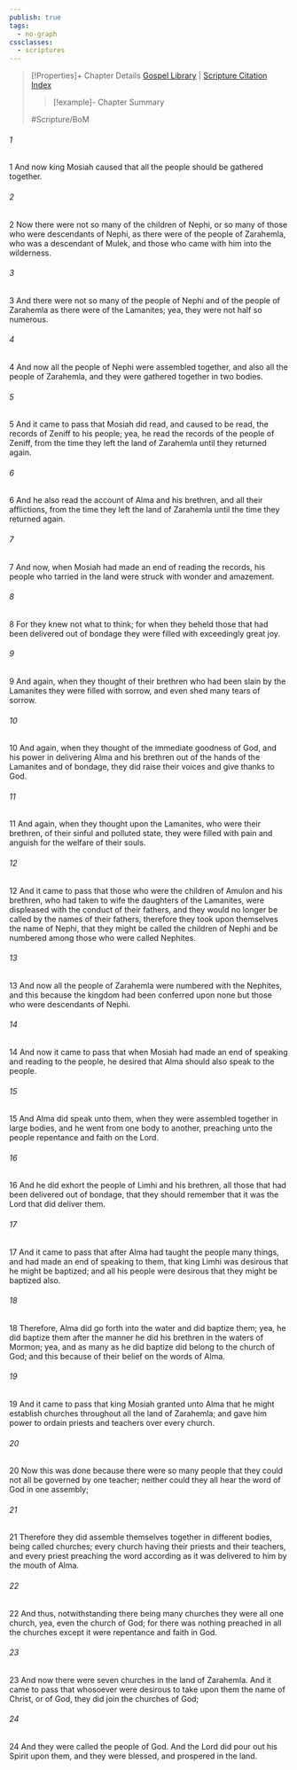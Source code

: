 ```yaml
---
publish: true
tags:
  - no-graph
cssclasses:
  - scriptures
---
```

>[!Properties]+ Chapter Details
>[Gospel Library](https://churchofjesuschrist.org/study/scriptures/bofm/mosiah/25?lang=eng)    |    [Scripture Citation Index](https://scriptures.byu.edu/#0d419::c0d419)
>>[!example]- Chapter Summary
>> 
> 
>
>#Scripture/BoM
###### 1
1 And now king Mosiah caused that all the people should be gathered together.
###### 2
2 Now there were not so many of the children of Nephi, or so many of those who were descendants of Nephi, as there were of the people of Zarahemla, who was a descendant of Mulek, and those who came with him into the wilderness.
###### 3
3 And there were not so many of the people of Nephi and of the people of Zarahemla as there were of the Lamanites; yea, they were not half so numerous.
###### 4
4 And now all the people of Nephi were assembled together, and also all the people of Zarahemla, and they were gathered together in two bodies.
###### 5
5 And it came to pass that Mosiah did read, and caused to be read, the records of Zeniff to his people; yea, he read the records of the people of Zeniff, from the time they left the land of Zarahemla until they returned again.
###### 6
6 And he also read the account of Alma and his brethren, and all their afflictions, from the time they left the land of Zarahemla until the time they returned again.
###### 7
7 And now, when Mosiah had made an end of reading the records, his people who tarried in the land were struck with wonder and amazement.
###### 8
8 For they knew not what to think; for when they beheld those that had been delivered out of bondage they were filled with exceedingly great joy.
###### 9
9 And again, when they thought of their brethren who had been slain by the Lamanites they were filled with sorrow, and even shed many tears of sorrow.
###### 10
10 And again, when they thought of the immediate goodness of God, and his power in delivering Alma and his brethren out of the hands of the Lamanites and of bondage, they did raise their voices and give thanks to God.
###### 11
11 And again, when they thought upon the Lamanites, who were their brethren, of their sinful and polluted state, they were filled with pain and anguish for the welfare of their souls.
###### 12
12 And it came to pass that those who were the children of Amulon and his brethren, who had taken to wife the daughters of the Lamanites, were displeased with the conduct of their fathers, and they would no longer be called by the names of their fathers, therefore they took upon themselves the name of Nephi, that they might be called the children of Nephi and be numbered among those who were called Nephites.
###### 13
13 And now all the people of Zarahemla were numbered with the Nephites, and this because the kingdom had been conferred upon none but those who were descendants of Nephi.
###### 14
14 And now it came to pass that when Mosiah had made an end of speaking and reading to the people, he desired that Alma should also speak to the people.
###### 15
15 And Alma did speak unto them, when they were assembled together in large bodies, and he went from one body to another, preaching unto the people repentance and faith on the Lord.
###### 16
16 And he did exhort the people of Limhi and his brethren, all those that had been delivered out of bondage, that they should remember that it was the Lord that did deliver them.
###### 17
17 And it came to pass that after Alma had taught the people many things, and had made an end of speaking to them, that king Limhi was desirous that he might be baptized; and all his people were desirous that they might be baptized also.
###### 18
18 Therefore, Alma did go forth into the water and did baptize them; yea, he did baptize them after the manner he did his brethren in the waters of Mormon; yea, and as many as he did baptize did belong to the church of God; and this because of their belief on the words of Alma.
###### 19
19 And it came to pass that king Mosiah granted unto Alma that he might establish churches throughout all the land of Zarahemla; and gave him power to ordain priests and teachers over every church.
###### 20
20 Now this was done because there were so many people that they could not all be governed by one teacher; neither could they all hear the word of God in one assembly;
###### 21
21 Therefore they did assemble themselves together in different bodies, being called churches; every church having their priests and their teachers, and every priest preaching the word according as it was delivered to him by the mouth of Alma.
###### 22
22 And thus, notwithstanding there being many churches they were all one church, yea, even the church of God; for there was nothing preached in all the churches except it were repentance and faith in God.
###### 23
23 And now there were seven churches in the land of Zarahemla. And it came to pass that whosoever were desirous to take upon them the name of Christ, or of God, they did join the churches of God;
###### 24
24 And they were called the people of God. And the Lord did pour out his Spirit upon them, and they were blessed, and prospered in the land.
